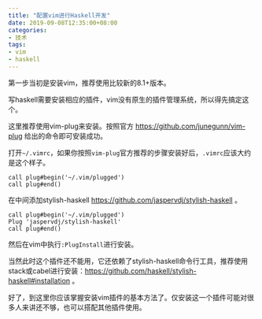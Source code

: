 ```yaml
---
title: "配置vim进行Haskell开发"
date: 2019-09-08T12:35:00+08:00
categories:
- 技术
tags:
- vim
- haskell
---
```


第一步当初是安装vim，推荐使用比较新的8.1+版本。

写haskell需要安装相应的插件，vim没有原生的插件管理系统，所以得先搞定这个。

这里推荐使用vim-plug来安装。按照官方 https://github.com/junegunn/vim-plug 给出的命令即可安装成功。

打开`~/.vimrc`，如果你按照`vim-plug`官方推荐的步骤安装好后，`.vimrc`应该大约是这个样子。

```
call plug#begin('~/.vim/plugged')
call plug#end()
```

在中间添加stylish-haskell https://github.com/jaspervdj/stylish-haskell 。

```
call plug#begin('~/.vim/plugged')
Plug 'jaspervdj/stylish-haskell'
call plug#end()
```

然后在vim中执行`:PlugInstall`进行安装。

当然此时这个插件还不能用，它还依赖了stylish-haskell命令行工具，推荐使用stack或cabel进行安装：https://github.com/haskell/stylish-haskell#installation 。

好了，到这里你应该掌握安装vim插件的基本方法了。仅安装这一个插件可能对很多人来讲还不够，也可以搭配其他插件使用。
